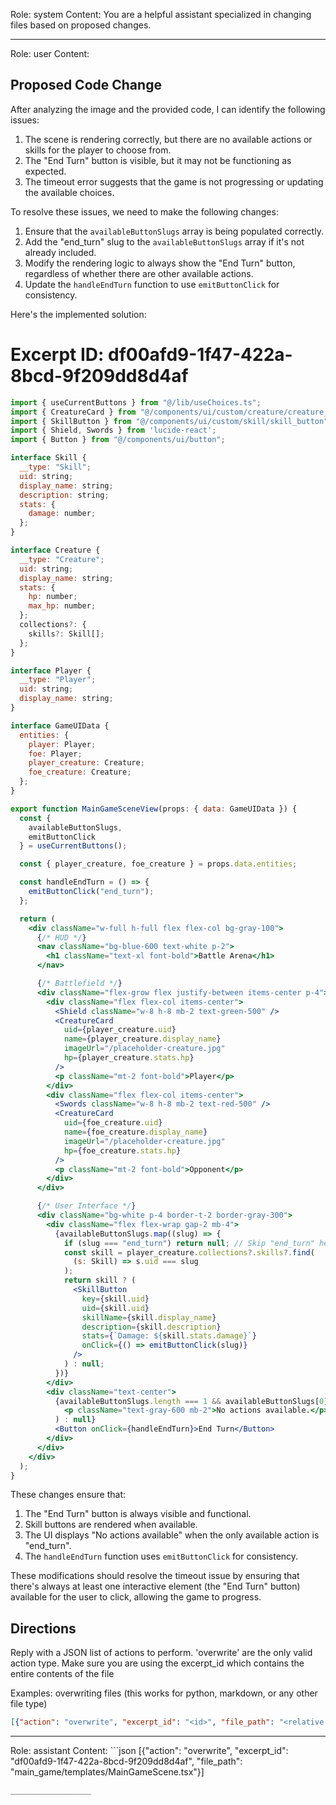Role: system
Content: You are a helpful assistant specialized in changing files based on proposed changes.
__________________
Role: user
Content: 
## Proposed Code Change
After analyzing the image and the provided code, I can identify the following issues:

1. The scene is rendering correctly, but there are no available actions or skills for the player to choose from.
2. The "End Turn" button is visible, but it may not be functioning as expected.
3. The timeout error suggests that the game is not progressing or updating the available choices.

To resolve these issues, we need to make the following changes:

1. Ensure that the `availableButtonSlugs` array is being populated correctly.
2. Add the "end_turn" slug to the `availableButtonSlugs` array if it's not already included.
3. Modify the rendering logic to always show the "End Turn" button, regardless of whether there are other available actions.
4. Update the `handleEndTurn` function to use `emitButtonClick` for consistency.

Here's the implemented solution:

# Excerpt ID: df00afd9-1f47-422a-8bcd-9f209dd8d4af
```jsx main_game/templates/MainGameScene.tsx
import { useCurrentButtons } from "@/lib/useChoices.ts";
import { CreatureCard } from "@/components/ui/custom/creature/creature_card";
import { SkillButton } from "@/components/ui/custom/skill/skill_button";
import { Shield, Swords } from 'lucide-react';
import { Button } from "@/components/ui/button";

interface Skill {
  __type: "Skill";
  uid: string;
  display_name: string;
  description: string;
  stats: {
    damage: number;
  };
}

interface Creature {
  __type: "Creature";
  uid: string;
  display_name: string;
  stats: {
    hp: number;
    max_hp: number;
  };
  collections?: {
    skills?: Skill[];
  };
}

interface Player {
  __type: "Player";
  uid: string;
  display_name: string;
}

interface GameUIData {
  entities: {
    player: Player;
    foe: Player;
    player_creature: Creature;
    foe_creature: Creature;
  };
}

export function MainGameSceneView(props: { data: GameUIData }) {
  const {
    availableButtonSlugs,
    emitButtonClick
  } = useCurrentButtons();

  const { player_creature, foe_creature } = props.data.entities;

  const handleEndTurn = () => {
    emitButtonClick("end_turn");
  };

  return (
    <div className="w-full h-full flex flex-col bg-gray-100">
      {/* HUD */}
      <nav className="bg-blue-600 text-white p-2">
        <h1 className="text-xl font-bold">Battle Arena</h1>
      </nav>

      {/* Battlefield */}
      <div className="flex-grow flex justify-between items-center p-4">
        <div className="flex flex-col items-center">
          <Shield className="w-8 h-8 mb-2 text-green-500" />
          <CreatureCard
            uid={player_creature.uid}
            name={player_creature.display_name}
            imageUrl="/placeholder-creature.jpg"
            hp={player_creature.stats.hp}
          />
          <p className="mt-2 font-bold">Player</p>
        </div>
        <div className="flex flex-col items-center">
          <Swords className="w-8 h-8 mb-2 text-red-500" />
          <CreatureCard
            uid={foe_creature.uid}
            name={foe_creature.display_name}
            imageUrl="/placeholder-creature.jpg"
            hp={foe_creature.stats.hp}
          />
          <p className="mt-2 font-bold">Opponent</p>
        </div>
      </div>

      {/* User Interface */}
      <div className="bg-white p-4 border-t-2 border-gray-300">
        <div className="flex flex-wrap gap-2 mb-4">
          {availableButtonSlugs.map((slug) => {
            if (slug === "end_turn") return null; // Skip "end_turn" here, we'll render it separately
            const skill = player_creature.collections?.skills?.find(
              (s: Skill) => s.uid === slug
            );
            return skill ? (
              <SkillButton
                key={skill.uid}
                uid={skill.uid}
                skillName={skill.display_name}
                description={skill.description}
                stats={`Damage: ${skill.stats.damage}`}
                onClick={() => emitButtonClick(slug)}
              />
            ) : null;
          })}
        </div>
        <div className="text-center">
          {availableButtonSlugs.length === 1 && availableButtonSlugs[0] === "end_turn" ? (
            <p className="text-gray-600 mb-2">No actions available.</p>
          ) : null}
          <Button onClick={handleEndTurn}>End Turn</Button>
        </div>
      </div>
    </div>
  );
}
```

These changes ensure that:

1. The "End Turn" button is always visible and functional.
2. Skill buttons are rendered when available.
3. The UI displays "No actions available" when the only available action is "end_turn".
4. The `handleEndTurn` function uses `emitButtonClick` for consistency.

These modifications should resolve the timeout issue by ensuring that there's always at least one interactive element (the "End Turn" button) available for the user to click, allowing the game to progress.

## Directions
Reply with a JSON list of actions to perform. 'overwrite' are the only valid action type. 
Make sure you are using the excerpt_id which contains the entire contents of the file

Examples:
overwriting files (this works for python, markdown, or any other file type)
```json output_example1
[{"action": "overwrite", "excerpt_id": "<id>", "file_path": "<relative file path>"}]
```

__________________
Role: assistant
Content: ```json
[{"action": "overwrite", "excerpt_id": "df00afd9-1f47-422a-8bcd-9f209dd8d4af", "file_path": "main_game/templates/MainGameScene.tsx"}]
```
__________________
